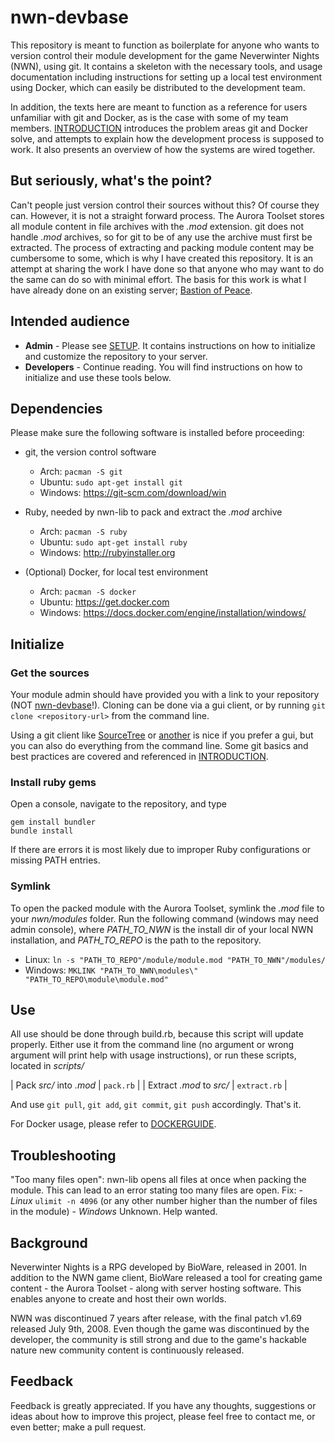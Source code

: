 # nwn-devbase
This repository is meant to function as boilerplate for anyone who wants to version control their module development for the game Neverwinter Nights (NWN), using git. It contains a skeleton with the necessary tools, and usage documentation including instructions for setting up a local test environment using Docker, which can easily be distributed to the development team.

In addition, the texts here are meant to function as a reference for users unfamiliar with git and Docker, as is the case with some of my team members. [INTRODUCTION](https://github.com/jakkn/nwn-devbase/blob/master/INTRODUCTION.md) introduces the problem areas git and Docker solve, and attempts to explain how the development process is supposed to work. It also presents an overview of how the systems are wired together.


## But seriously, what's the point?
Can't people just version control their sources without this? Of course they can. However, it is not a straight forward process. The Aurora Toolset stores all module content in file archives with the *.mod* extension. git does not handle *.mod* archives, so for git to be of any use the archive must first be extracted. The process of extracting and packing module content may be cumbersome to some, which is why I have created this repository. It is an attempt at sharing the work I have done so that anyone who may want to do the same can do so with minimal effort. The basis for this work is what I have already done on an existing server; [Bastion of Peace](http://bastionofpeace.freeforums.net/).


## Intended audience
- **Admin** - Please see [SETUP](https://github.com/jakkn/nwn-devbase/blob/master/SETUP.md). It contains instructions on how to initialize and customize the repository to your server.
- **Developers** - Continue reading. You will find instructions on how to initialize and use these tools below.


## Dependencies

Please make sure the following software is installed before proceeding:

- git, the version control software
  - Arch: `pacman -S git`
  - Ubuntu: `sudo apt-get install git`
  - Windows: https://git-scm.com/download/win

- Ruby, needed by nwn-lib to pack and extract the *.mod* archive
  - Arch: `pacman -S ruby`
  - Ubuntu: `sudo apt-get install ruby`
  - Windows: http://rubyinstaller.org

- (Optional) Docker, for local test environment
  - Arch: `pacman -S docker`
  - Ubuntu: https://get.docker.com
  - Windows: https://docs.docker.com/engine/installation/windows/


## Initialize

### Get the sources

Your module admin should have provided you with a link to your repository (NOT [nwn-devbase](https://github.com/jakkn/nwn-devbase)!). Cloning can be done via a gui client, or by running `git clone <repository-url>` from the command line.

Using a git client like [SourceTree](https://www.sourcetreeapp.com/) or [another](https://git-scm.com/download/gui/linux) is nice if you prefer a gui, but you can also do everything from the command line. Some git basics and best practices are covered and referenced in [INTRODUCTION](https://github.com/jakkn/nwn-devbase/blob/master/INTRODUCTION.md).

### Install ruby gems

Open a console, navigate to the repository, and type
```
gem install bundler
bundle install
```

If there are errors it is most likely due to improper Ruby configurations or missing PATH entries.

### Symlink

To open the packed module with the Aurora Toolset, symlink the *.mod* file to your *nwn/modules* folder. Run the following command (windows may need admin console), where *PATH_TO_NWN* is the install dir of your local NWN installation, and *PATH_TO_REPO* is the path to the repository.

- Linux: `ln -s "PATH_TO_REPO"/module/module.mod "PATH_TO_NWN"/modules/`
- Windows: `MKLINK "PATH_TO_NWN\modules\" "PATH_TO_REPO\module\module.mod"`


## Use

All use should be done through build.rb, because this script will update properly. Either use it from the command line (no argument or wrong argument will print help with usage instructions), or run these scripts, located in *scripts/*

| Pack *src/* into *.mod* | `pack.rb` |
| Extract *.mod* to *src/* | `extract.rb` |

And use `git pull`, `git add`, `git commit`, `git push` accordingly. That's it.

For Docker usage, please refer to [DOCKERGUIDE](https://github.com/jakkn/nwn-devbase/blob/master/DOCKERGUIDE.md).


## Troubleshooting

"Too many files open": nwn-lib opens all files at once when packing the module. This can lead to an error stating too many files are open.
Fix:
	- *Linux* `ulimit -n 4096` (or any other number higher than the number of files in the module)
	- *Windows* Unknown. Help wanted.


## Background
Neverwinter Nights is a RPG developed by BioWare, released in 2001. In addition to the NWN game client, BioWare released a tool for creating game content - the Aurora Toolset - along with server hosting software. This enables anyone to create and host their own worlds.

NWN was discontinued 7 years after release, with the final patch v1.69 released July 9th, 2008. Even though the game was discontinued by the developer, the community is still strong and due to the game's hackable nature new community content is continuously released.


## Feedback
Feedback is greatly appreciated. If you have any thoughts, suggestions or ideas about how to improve this project, please feel free to contact me, or even better; make a pull request.
